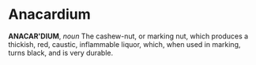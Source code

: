 # Anacardium

**ANACAR'DIUM**, _noun_ The cashew-nut, or marking nut, which produces a thickish, red, caustic, inflammable liquor, which, when used in marking, turns black, and is very durable.